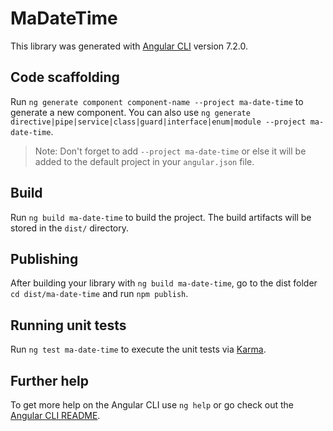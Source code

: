 # MaDateTime

This library was generated with [Angular CLI](https://github.com/angular/angular-cli) version 7.2.0.

## Code scaffolding

Run `ng generate component component-name --project ma-date-time` to generate a new component. You can also use `ng generate directive|pipe|service|class|guard|interface|enum|module --project ma-date-time`.
> Note: Don't forget to add `--project ma-date-time` or else it will be added to the default project in your `angular.json` file. 

## Build

Run `ng build ma-date-time` to build the project. The build artifacts will be stored in the `dist/` directory.

## Publishing

After building your library with `ng build ma-date-time`, go to the dist folder `cd dist/ma-date-time` and run `npm publish`.

## Running unit tests

Run `ng test ma-date-time` to execute the unit tests via [Karma](https://karma-runner.github.io).

## Further help

To get more help on the Angular CLI use `ng help` or go check out the [Angular CLI README](https://github.com/angular/angular-cli/blob/master/README.md).
